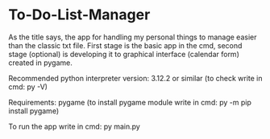 # To-Do-List-Manager
As the title says, the app for handling my personal things to manage easier than the classic txt file. First stage is the basic app in the cmd, second stage (optional) is developing it to graphical interface (calendar form) created in pygame.

Recommended python interpreter version: 3.12.2 or similar (to check write in cmd: py -V)

Requirements: pygame (to install pygame module write in cmd: py -m pip install pygame)

To run the app write in cmd: py main.py
